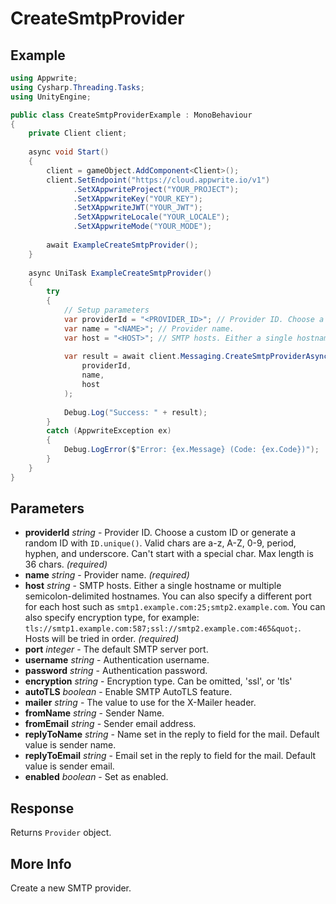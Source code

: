 # CreateSmtpProvider

## Example

```csharp
using Appwrite;
using Cysharp.Threading.Tasks;
using UnityEngine;

public class CreateSmtpProviderExample : MonoBehaviour
{
    private Client client;
    
    async void Start()
    {
        client = gameObject.AddComponent<Client>();
        client.SetEndpoint("https://cloud.appwrite.io/v1")
              .SetXAppwriteProject("YOUR_PROJECT");
              .SetXAppwriteKey("YOUR_KEY");
              .SetXAppwriteJWT("YOUR_JWT");
              .SetXAppwriteLocale("YOUR_LOCALE");
              .SetXAppwriteMode("YOUR_MODE");
        
        await ExampleCreateSmtpProvider();
    }
    
    async UniTask ExampleCreateSmtpProvider()
    {
        try
        {
            // Setup parameters
            var providerId = "<PROVIDER_ID>"; // Provider ID. Choose a custom ID or generate a random ID with `ID.unique()`. Valid chars are a-z, A-Z, 0-9, period, hyphen, and underscore. Can&#039;t start with a special char. Max length is 36 chars.
            var name = "<NAME>"; // Provider name.
            var host = "<HOST>"; // SMTP hosts. Either a single hostname or multiple semicolon-delimited hostnames. You can also specify a different port for each host such as `smtp1.example.com:25;smtp2.example.com`. You can also specify encryption type, for example: `tls://smtp1.example.com:587;ssl://smtp2.example.com:465&quot;`. Hosts will be tried in order.
            
            var result = await client.Messaging.CreateSmtpProviderAsync(
                providerId,
                name,
                host
            );
            
            Debug.Log("Success: " + result);
        }
        catch (AppwriteException ex)
        {
            Debug.LogError($"Error: {ex.Message} (Code: {ex.Code})");
        }
    }
}
```

## Parameters

- **providerId** *string* - Provider ID. Choose a custom ID or generate a random ID with `ID.unique()`. Valid chars are a-z, A-Z, 0-9, period, hyphen, and underscore. Can&#039;t start with a special char. Max length is 36 chars. *(required)*
- **name** *string* - Provider name. *(required)*
- **host** *string* - SMTP hosts. Either a single hostname or multiple semicolon-delimited hostnames. You can also specify a different port for each host such as `smtp1.example.com:25;smtp2.example.com`. You can also specify encryption type, for example: `tls://smtp1.example.com:587;ssl://smtp2.example.com:465&quot;`. Hosts will be tried in order. *(required)*
- **port** *integer* - The default SMTP server port.
- **username** *string* - Authentication username.
- **password** *string* - Authentication password.
- **encryption** *string* - Encryption type. Can be omitted, &#039;ssl&#039;, or &#039;tls&#039;
- **autoTLS** *boolean* - Enable SMTP AutoTLS feature.
- **mailer** *string* - The value to use for the X-Mailer header.
- **fromName** *string* - Sender Name.
- **fromEmail** *string* - Sender email address.
- **replyToName** *string* - Name set in the reply to field for the mail. Default value is sender name.
- **replyToEmail** *string* - Email set in the reply to field for the mail. Default value is sender email.
- **enabled** *boolean* - Set as enabled.

## Response

Returns `Provider` object.
## More Info

Create a new SMTP provider.
